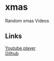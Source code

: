 # xmas
Random xmas Videos

## Links
[Youtube player](https://developers.google.com/youtube/iframe_api_reference#loadVideoById)  
[Github](https://github.com/padhie/xmas)
